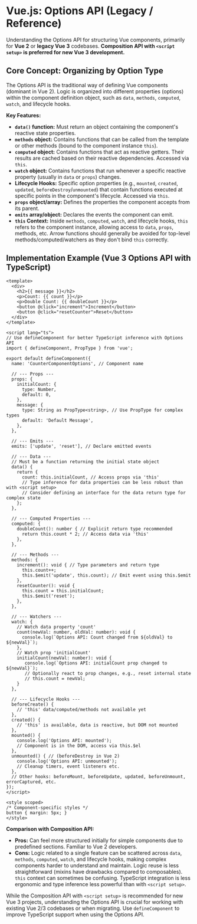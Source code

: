 # Vue.js: Options API (Legacy / Reference)

Understanding the Options API for structuring Vue components, primarily for **Vue 2** or **legacy Vue 3** codebases. **Composition API with `<script setup>` is preferred for new Vue 3 development.**

## Core Concept: Organizing by Option Type

The Options API is the traditional way of defining Vue components (dominant in Vue 2). Logic is organized into different properties (options) within the component definition object, such as `data`, `methods`, `computed`, `watch`, and lifecycle hooks.

**Key Features:**

*   **`data()` function:** Must return an object containing the component's reactive state properties.
*   **`methods` object:** Contains functions that can be called from the template or other methods (bound to the component instance `this`).
*   **`computed` object:** Contains functions that act as reactive getters. Their results are cached based on their reactive dependencies. Accessed via `this`.
*   **`watch` object:** Contains functions that run whenever a specific reactive property (usually in `data` or `props`) changes.
*   **Lifecycle Hooks:** Specific option properties (e.g., `mounted`, `created`, `updated`, `beforeDestroy`/`unmounted`) that contain functions executed at specific points in the component's lifecycle. Accessed via `this`.
*   **`props` object/array:** Defines the properties the component accepts from its parent.
*   **`emits` array/object:** Declares the events the component can emit.
*   **`this` Context:** Inside `methods`, `computed`, `watch`, and lifecycle hooks, `this` refers to the component instance, allowing access to `data`, `props`, methods, etc. Arrow functions should generally be avoided for top-level methods/computed/watchers as they don't bind `this` correctly.

## Implementation Example (Vue 3 Options API with TypeScript)

```vue
<template>
  <div>
    <h2>{{ message }}</h2>
    <p>Count: {{ count }}</p>
    <p>Double Count: {{ doubleCount }}</p>
    <button @click="increment">Increment</button>
    <button @click="resetCounter">Reset</button>
  </div>
</template>

<script lang="ts">
// Use defineComponent for better TypeScript inference with Options API
import { defineComponent, PropType } from 'vue';

export default defineComponent({
  name: 'CounterComponentOptions', // Component name

  // --- Props ---
  props: {
    initialCount: {
      type: Number,
      default: 0,
    },
    message: {
      type: String as PropType<string>, // Use PropType for complex types
      default: 'Default Message',
    },
  },

  // --- Emits ---
  emits: ['update', 'reset'], // Declare emitted events

  // --- Data ---
  // Must be a function returning the initial state object
  data() {
    return {
      count: this.initialCount, // Access props via 'this'
      // Type inference for data properties can be less robust than with <script setup>
      // Consider defining an interface for the data return type for complex state
    };
  },

  // --- Computed Properties ---
  computed: {
    doubleCount(): number { // Explicit return type recommended
      return this.count * 2; // Access data via 'this'
    },
  },

  // --- Methods ---
  methods: {
    increment(): void { // Type parameters and return type
      this.count++;
      this.$emit('update', this.count); // Emit event using this.$emit
    },
    resetCounter(): void {
      this.count = this.initialCount;
      this.$emit('reset');
    },
  },

  // --- Watchers ---
  watch: {
    // Watch data property 'count'
    count(newVal: number, oldVal: number): void {
      console.log(`Options API: Count changed from ${oldVal} to ${newVal}`);
    },
    // Watch prop 'initialCount'
    initialCount(newVal: number): void {
       console.log(`Options API: initialCount prop changed to ${newVal}`);
       // Optionally react to prop changes, e.g., reset internal state
       // this.count = newVal;
    }
  },

  // --- Lifecycle Hooks ---
  beforeCreate() {
    // 'this' data/computed/methods not available yet
  },
  created() {
    // 'this' is available, data is reactive, but DOM not mounted
  },
  mounted() {
    console.log('Options API: mounted');
    // Component is in the DOM, access via this.$el
  },
  unmounted() { // (beforeDestroy in Vue 2)
    console.log('Options API: unmounted');
    // Cleanup timers, event listeners etc.
  },
  // Other hooks: beforeMount, beforeUpdate, updated, beforeUnmount, errorCaptured, etc.
});
</script>

<style scoped>
/* Component-specific styles */
button { margin: 5px; }
</style>
```

**Comparison with Composition API:**

*   **Pros:** Can feel more structured initially for simple components due to predefined sections. Familiar to Vue 2 developers.
*   **Cons:** Logic related to a single feature can be scattered across `data`, `methods`, `computed`, `watch`, and lifecycle hooks, making complex components harder to understand and maintain. Logic reuse is less straightforward (mixins have drawbacks compared to composables). `this` context can sometimes be confusing. TypeScript integration is less ergonomic and type inference less powerful than with `<script setup>`.

While the Composition API with `<script setup>` is recommended for new Vue 3 projects, understanding the Options API is crucial for working with existing Vue 2/3 codebases or when migrating. Use `defineComponent` to improve TypeScript support when using the Options API.